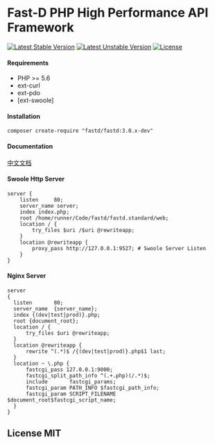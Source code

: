 # Fast-D PHP High Performance API Framework

[![Latest Stable Version](https://poser.pugx.org/fastd/fastd/v/stable)](https://packagist.org/packages/fastd/fastd) [![Latest Unstable Version](https://poser.pugx.org/fastd/fastd/v/unstable)](https://packagist.org/packages/fastd/fastd) [![License](https://poser.pugx.org/fastd/fastd/license)](https://packagist.org/packages/fastd/fastd)

#### Requirements

* PHP >= 5.6
* ext-curl
* ext-pdo
* [ext-swoole]

#### Installation

```
composer create-require "fastd/fastd:3.0.x-dev"
```

#### Documentation

[中文文档](docs/zh_CN)

#### Swoole Http Server

```
server {
    listen     80;
    server_name server;
    index index.php;
    root /home/runner/Code/fastd/fastd.standard/web;
    location / {
        try_files $uri /$uri @rewriteapp;
    }
    location @rewriteapp {
        proxy_pass http://127.0.0.1:9527; # Swoole Server Listen
    }
}
```

#### Nginx Server

```
server
{
  listen       80;
  server_name  {server_name};
  index {(dev|test|prod)}.php;
  root {document_root};
  location / {
      try_files $uri @rewriteapp;
  }
  location @rewriteapp {
      rewrite ^(.*)$ /{(dev|test|prod)}.php$1 last;
  }
  location ~ \.php {
      fastcgi_pass 127.0.0.1:9000;
      fastcgi_split_path_info ^(.+.php)(/.*)$;
      include       fastcgi_params;
      fastcgi_param PATH_INFO $fastcgi_path_info;
      fastcgi_param SCRIPT_FILENAME $document_root$fastcgi_script_name;
  }
}
```

## License MIT
